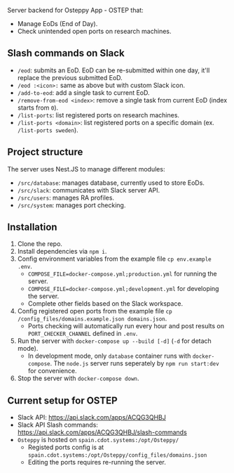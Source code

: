 Server backend for Osteppy App - OSTEP that:

- Manage EoDs (End of Day).
- Check unintended open ports on research machines.

## Slash commands on Slack

- `/eod`: submits an EoD. EoD can be re-submitted within one day, it'll replace the previous submitted EoD.
- `/eod :<icon>:` same as above but with custom Slack icon.
- `/add-to-eod`: add a single task to current EoD.
- `/remove-from-eod <index>`: remove a single task from current EoD (index starts from `0`).
- `/list-ports`: list registered ports on research machines.
- `/list-ports <domain>`: list registered ports on a specific domain (ex. `/list-ports sweden`).

## Project structure

The server uses Nest.JS to manage different modules:

- `/src/database`: manages database, currently used to store EoDs.
- `/src/slack`: communicates with Slack server API.
- `/src/users`: manages RA profiles.
- `/src/system`: manages port checking.

## Installation

1. Clone the repo.
1. Install dependencies via `npm i`.
1. Config environment variables from the example file `cp env.example .env`.
    - `COMPOSE_FILE=docker-compose.yml;production.yml` for running the server.
    - `COMPOSE_FILE=docker-compose.yml;development.yml` for developing the server.
    - Complete other fields based on the Slack workspace.
1. Config registered open ports from the example file `cp /config_files/domains.example.json domains.json`.
    - Ports checking will automatically run every hour and post results on `PORT_CHECKER_CHANNEL` defined in `.env`.
1. Run the server with `docker-compose up --build [-d]` (`-d` for detach mode).
    - In development mode, only `database` container runs with `docker-compose`. The `node.js` server runs seperately by `npm run start:dev` for convenience.
1. Stop the server with `docker-compose down`.

## Current setup for OSTEP

- Slack API: https://api.slack.com/apps/ACQG3QHBJ
- Slack API Slash commands: https://api.slack.com/apps/ACQG3QHBJ/slash-commands
- `Osteppy` is hosted on `spain.cdot.systems:/opt/Osteppy/`
  - Registed ports config is at `spain.cdot.systems:/opt/Osteppy/config_files/domains.json`
  - Editing the ports requires re-running the server.
